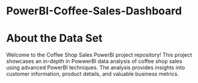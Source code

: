 # PowerBI-Coffee-Sales-Dashboard
# About the Data Set
Welcome to the Coffee Shop Sales PowerBi project repository! This project showcases an in-depth in PowwerBI data analysis of coffee shop sales using advanced PowerBI techniques. The analysis provides insights into customer information, product details, and valuable business metrics.

